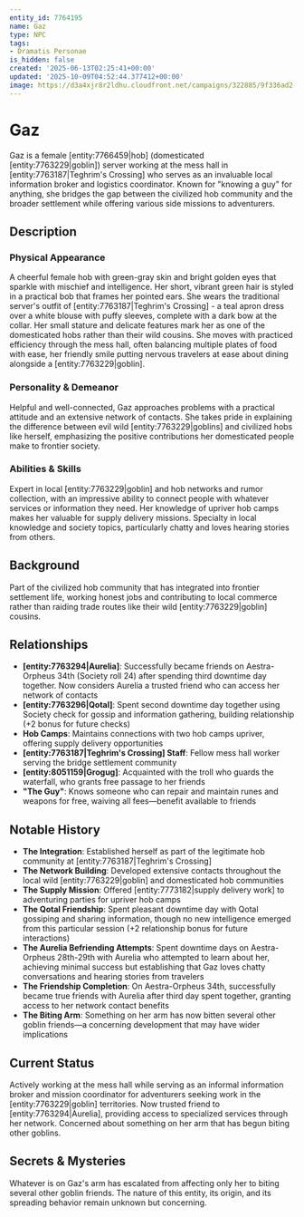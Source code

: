 ```yaml
---
entity_id: 7764195
name: Gaz
type: NPC
tags:
- Dramatis Personae
is_hidden: false
created: '2025-06-13T02:25:41+00:00'
updated: '2025-10-09T04:52:44.377412+00:00'
image: https://d3a4xjr8r2ldhu.cloudfront.net/campaigns/322885/9f336ad2-c537-4a28-9ff9-f2c74115517a.png
---
```


# Gaz

Gaz is a female [entity:7766459|hob] (domesticated [entity:7763229|goblin]) server working at the mess hall in [entity:7763187|Teghrim's Crossing] who serves as an invaluable local information broker and logistics coordinator. Known for "knowing a guy" for anything, she bridges the gap between the civilized hob community and the broader settlement while offering various side missions to adventurers.

## Description

### Physical Appearance

A cheerful female hob with green-gray skin and bright golden eyes that sparkle with mischief and intelligence. Her short, vibrant green hair is styled in a practical bob that frames her pointed ears. She wears the traditional server's outfit of [entity:7763187|Teghrim's Crossing] - a teal apron dress over a white blouse with puffy sleeves, complete with a dark bow at the collar. Her small stature and delicate features mark her as one of the domesticated hobs rather than their wild cousins. She moves with practiced efficiency through the mess hall, often balancing multiple plates of food with ease, her friendly smile putting nervous travelers at ease about dining alongside a [entity:7763229|goblin].

### Personality & Demeanor

Helpful and well-connected, Gaz approaches problems with a practical attitude and an extensive network of contacts. She takes pride in explaining the difference between evil wild [entity:7763229|goblins] and civilized hobs like herself, emphasizing the positive contributions her domesticated people make to frontier society.

### Abilities & Skills

Expert in local [entity:7763229|goblin] and hob networks and rumor collection, with an impressive ability to connect people with whatever services or information they need. Her knowledge of upriver hob camps makes her valuable for supply delivery missions. Specialty in local knowledge and society topics, particularly chatty and loves hearing stories from others.

## Background

Part of the civilized hob community that has integrated into frontier settlement life, working honest jobs and contributing to local commerce rather than raiding trade routes like their wild [entity:7763229|goblin] cousins.

## Relationships

- **[entity:7763294|Aurelia]**: Successfully became friends on Aestra-Orpheus 34th (Society roll 24) after spending third downtime day together. Now considers Aurelia a trusted friend who can access her network of contacts
- **[entity:7763296|Qotal]**: Spent second downtime day together using Society check for gossip and information gathering, building relationship (+2 bonus for future checks)
- **Hob Camps**: Maintains connections with two hob camps upriver, offering supply delivery opportunities
- **[entity:7763187|Teghrim's Crossing] Staff**: Fellow mess hall worker serving the bridge settlement community
- **[entity:8051159|Grogug]**: Acquainted with the troll who guards the waterfall, who grants free passage to her friends
- **"The Guy"**: Knows someone who can repair and maintain runes and weapons for free, waiving all fees—benefit available to friends

## Notable History

- **The Integration**: Established herself as part of the legitimate hob community at [entity:7763187|Teghrim's Crossing]
- **The Network Building**: Developed extensive contacts throughout the local wild [entity:7763229|goblin] and domesticated hob communities
- **The Supply Mission**: Offered [entity:7773182|supply delivery work] to adventuring parties for upriver hob camps
- **The Qotal Friendship**: Spent pleasant downtime day with Qotal gossiping and sharing information, though no new intelligence emerged from this particular session (+2 relationship bonus for future interactions)
- **The Aurelia Befriending Attempts**: Spent downtime days on Aestra-Orpheus 28th-29th with Aurelia who attempted to learn about her, achieving minimal success but establishing that Gaz loves chatty conversations and hearing stories from travelers
- **The Friendship Completion**: On Aestra-Orpheus 34th, successfully became true friends with Aurelia after third day spent together, granting access to her network contact benefits
- **The Biting Arm**: Something on her arm has now bitten several other goblin friends—a concerning development that may have wider implications

## Current Status

Actively working at the mess hall while serving as an informal information broker and mission coordinator for adventurers seeking work in the [entity:7763229|goblin] territories. Now trusted friend to [entity:7763294|Aurelia], providing access to specialized services through her network. Concerned about something on her arm that has begun biting other goblins.

## Secrets & Mysteries

Whatever is on Gaz's arm has escalated from affecting only her to biting several other goblin friends. The nature of this entity, its origin, and its spreading behavior remain unknown but concerning.
